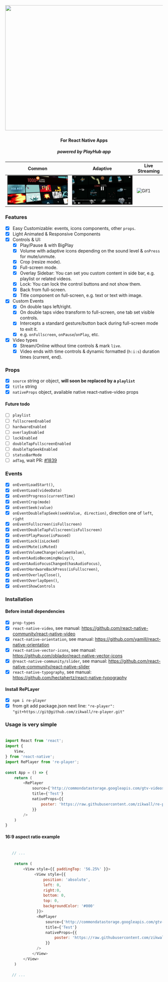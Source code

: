 <div align="center">
  <img width="800" height="400" src="https://github.com/zikwall/re-player/blob/master/screenshots/re-player-poster-2.png">
  <h4>For React Native Apps</h4>
  <h5>powered by PlayHub app</h5>
</div>

Common | Adaptive | Live Streaming
--- | --- | ---
![Gif1](/gifs/20200229_205716_2.gif) | ![Gif1](/gifs/20200229_205716_3.gif) | ![Gif1](/gifs/20200229_205838_1.gif)

### Features

- [x] Easy Customizable: events, icons components, other `props`.
- [x] Light Animated & Responsive Components
- [x] Controls & UI:
    - [x] Play/Pause & with BigPlay
    - [x] Volume with adaptive icons depending on the sound level & `onPress` for mute/unmute.
    - [x] Crop (resize mode).
    - [x] Full-screen mode.
    - [x] Overlay Sidebar: You can set you custom content in side bar, e.g. playlist or related videos.
    - [x] Lock: You can lock the control buttons and not show them.
    - [x] Back from full-screen.
    - [x] Title component on full-screen, e.g. text or text with image.
- [x] Custom Events
    - [x] On double taps left/right.
    - [x] On double taps video transform to full-screen, one tab set visible controls.
    - [x] Intercepts a standard gesture/button back during full-screen mode to exit it.
    - [x] e.g. `onFullscreen`, `onPause`/`onPlay`, etc.
- [x] Video types
    - [x] Stream/Online without time controls & mark `live`.
    - [x] Video ends with time controls & dynamic formatted (`h:i:s`) duration times (current, end).

### Props

- [x] `source` string or object, __will soon be replaced by a `playlist`__
- [x] `title` string
- [x] `nativeProps` object, available native react-native-video props

#### Future todo

- [ ] `playlist`
- [ ] `fullscreenEnabled`
- [ ] `hardwareEnabled`
- [ ] `overlayEnabled`
- [ ] `lockEnabled`
- [ ] `doubleTapFullscreenEnabled`
- [ ] `doubleTapSeekEnabled`
- [ ] `statusBarMode`
- [ ] `adTag`, wait PR: [#1839](https://github.com/react-native-community/react-native-video/pull/1839)

### Events

- [x] `onEventLoadStart()`,
- [x] `onEventLoad(videoData)`
- [x] `onEventProgress(currentTime)`
- [x] `onEventCrop(mode)`
- [x] `onEventSeek(value)`
- [x] `onEventDoubleTapSeek(seekValue, direction)`, direction one of `left`, `right`
- [x] `onEventFullscreen(isFullscreen)`
- [x] `onEventDoubleTapFullscreen(isFullscreen)`
- [x] `onEventPlayPause(isPaused)`
- [x] `onEventLock(isLocked)`
- [x] `onEventMute(isMuted)`
- [x] `onEventVolumeChange(volumeValue)`,
- [x] `onEventAudioBecomingNoisy()`,
- [x] `onEventAudioFocusChanged(hasAudioFocus)`,
- [x] `onEventHardwareBackPress(isFullscreen)`,
- [x] `onEventOverlayClose()`,
- [x] `onEventOverlayOpen()`,
- [x] `onEventShowControls`

### Installation

#### Before install dependencies

- [x] `prop-types`
- [x] `react-native-video`, see manual: https://github.com/react-native-community/react-native-video
- [x] `react-native-orientation`, see manual: https://github.com/yamill/react-native-orientation
- [x] `react-native-vector-icons`, see manual: https://github.com/oblador/react-native-vector-icons
- [x] `@react-native-community/slider`, see manual: https://github.com/react-native-community/react-native-slider
- [x] `react-native-typography`, see manual: https://github.com/hectahertz/react-native-typography

#### Install RePLayer

- [x] `npm i re-player`
- [x] from git add package.json next line: `"re-player": "git+https://git@github.com/zikwall/re-player.git"`

### Usage is very simple

```js

import React from 'react';
import {
    View,
} from 'react-native';
import RePlayer from 're-player';

const App = () => {
    return (
        <RePlayer
            source={'http://commondatastorage.googleapis.com/gtv-videos-bucket/sample/BigBuckBunny.mp4'}
            title={'Test'}
            nativeProps={{
                poster: 'https://raw.githubusercontent.com/zikwall/re-player/master/screenshots/re-player-poster-2.png'
            }}
        />
    )
}

```

#### 16:9 aspect ratio example

```js

   // ...
    
    return (
        <View style={{ paddingTop: '56.25%' }}>
             <View style={{
                 position: 'absolute',
                 left: 0,
                 right:0,
                 bottom: 0,
                 top: 0,
                 backgroundColor: '#000'
              }}>
              <RePlayer
                  source={'http://commondatastorage.googleapis.com/gtv-videos-bucket/sample/BigBuckBunny.mp4'}
                  title={'Test'}
                  nativeProps={{
                      poster: 'https://raw.githubusercontent.com/zikwall/re-player/master/screenshots/re-player-poster-2.png'
                  }}
              />
            </View>
        </View>
    )

   // ...

```
